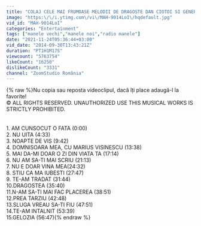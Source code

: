 ```yaml
---
title: "COLAJ CELE MAI FRUMOASE MELODII DE DRAGOSTE DAN CIOTOI SI GENERIC, VOL 2"
image: "https:\/\/i.ytimg.com\/vi\/MAH-9014LoI\/hqdefault.jpg"
vid_id: "MAH-9014LoI"
categories: "Entertainment"
tags: ["manele vechi","manele noi","radio manele"]
date: "2021-11-24T05:36:44+03:00"
vid_date: "2014-09-30T13:43:21Z"
duration: "PT1H1M17S"
viewcount: "5763754"
likeCount: "16250"
dislikeCount: "3331"
channel: "ZoomStudio România"
---
```

{% raw %}Nu copia sau reposta videoclipul, dacă îți place adaugă-l la favorite! <br />© ALL RIGHTS RESERVED. UNAUTHORIZED USE THIS MUSICAL WORKS  IS STRICTLY PROHIBITED.<br /><br /><br />1. AM CUNSOCUT O FATA (0:00)<br />2. NU UITA (4:33)<br />3. NOAPTE DE VIS (9:42)<br />4. DOMNISOARA MEA, CU MARIUS VISINESCU (13:38)<br />5. MAI DA-MI DOAR O ZI DIN VIATA TA (17:14)<br />6. NU AM SA-TI MAI SCRIU (21:13)<br />7. NU E DOAR VINA MEA(24:32)<br />8. STIU CA MA IUBESTI (27:47)<br />9. TE-AM TRADAT (31:44)<br />10.DRAGOSTEA (35:40)<br />11.N-AM SA-TI MAI FAC PLACEREA (38:51)<br />12.PREA TARZIU (42:48)<br />13.SLUGA VREAU SA-TI FIU (47:51)<br />14.TE-AM INTALNIT (53:39)<br />15.GELOZIA (56:47){% endraw %}
